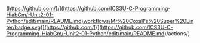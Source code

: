(https://github.com/[/](https://github.com/ICS3U-C-Programming-HiabGm/-Unit2-01-Python/edit/main/README.md)workflows/Mr%20Coxall's%20Super%20Linter/badge.svg)](https://github.com/[<OWNER>/<REPOSITORY>](https://github.com/ICS3U-C-Programming-HiabGm/-Unit2-01-Python/edit/main/README.md)/actions/) 
